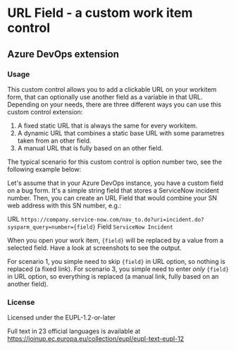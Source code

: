 # URL Field - a custom work item control
## Azure DevOps extension

### Usage

This custom control allows you to add a clickable URL on your workitem form, that can optionally use another field as a variable in that URL. Depending on your needs, there are three different ways you can use this custom control extension:

1. A fixed static URL that is always the same for every workitem.
2. A dynamic URL that combines a static base URL with some parametres taken from an other field.
3. A manual URL that is fully based on an other field.

The typical scenario for this custom control is option number two, see the following example below:

Let's assume that in your Azure DevOps instance, you have a custom field on a bug form. It's a simple string field that stores a ServiceNow incident number. Then, you can create an URL Field that would combine your SN web address with this SN number, e.g.:

URL `https://company.service-now.com/nav_to.do?uri=incident.do?sysparm_query=number={field}`
Field `ServiceNow Incident`

When you open your work item, `{field}` will be replaced by a value from a selected field. Have a look at screenshots to see the output.

For scenario 1, you simple need to skip `{field}` in URL option, so nothing is replaced (a fixed link).
For scenario 3, you simple need to enter *only* `{field}` in URL option, so everything is replaced (a manual link, fully based on an another field).

### License

Licensed under the EUPL-1.2-or-later

Full text in 23 official languages is available at https://joinup.ec.europa.eu/collection/eupl/eupl-text-eupl-12